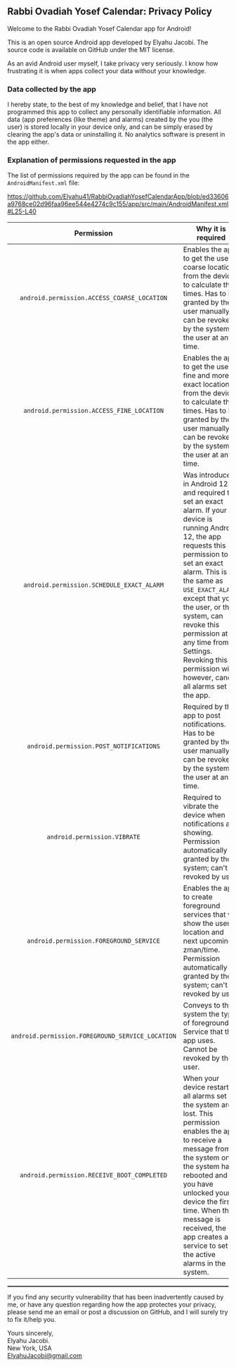 ## Rabbi Ovadiah Yosef Calendar: Privacy Policy

Welcome to the Rabbi Ovadiah Yosef Calendar app for Android!

This is an open source Android app developed by Elyahu Jacobi. The source code is available on GitHub under the MIT license.

As an avid Android user myself, I take privacy very seriously.
I know how frustrating it is when apps collect your data without your knowledge.

### Data collected by the app

I hereby state, to the best of my knowledge and belief, that I have not programmed this app to collect any personally identifiable information. All data (app preferences (like theme) and alarms) created by the you (the user) is stored locally in your device only, and can be simply erased by clearing the app's data or uninstalling it. No analytics software is present in the app either.

### Explanation of permissions requested in the app

The list of permissions required by the app can be found in the `AndroidManifest.xml` file:

https://github.com/Elyahu41/RabbiOvadiahYosefCalendarApp/blob/ed33606a9768ce02d96faa96ee544e4274c9c155/app/src/main/AndroidManifest.xml#L25-L40
<br/>

| Permission | Why it is required |
| :---: | --- |
| `android.permission.ACCESS_COARSE_LOCATION` | Enables the app to get the user's coarse location from the device to calculate the times. Has to be granted by the user manually; can be revoked by the system or the user at any time. |
| `android.permission.ACCESS_FINE_LOCATION` | Enables the app to get the user's fine and more exact location from the device to calculate the times. Has to be granted by the user manually; can be revoked by the system or the user at any time. |
| `android.permission.SCHEDULE_EXACT_ALARM` | Was introduced in Android 12 and required to set an exact alarm. If your device is running Android 12, the app requests this permission to set an exact alarm. This is the same as `USE_EXACT_ALARM`, except that you, the user, or the system, can revoke this permission at any time from Settings. Revoking this permission will, however, cancel all alarms set by the app. |
| `android.permission.POST_NOTIFICATIONS` | Required by the app to post notifications. Has to be granted by the user manually; can be revoked by the system or the user at any time. |
| `android.permission.VIBRATE` | Required to vibrate the device when notifications are showing. Permission automatically granted by the system; can't be revoked by user. |
| `android.permission.FOREGROUND_SERVICE` | Enables the app to create foreground services that will show the user's location and next upcoming zman/time. Permission automatically granted by the system; can't be revoked by user. |
| `android.permission.FOREGROUND_SERVICE_LOCATION` | Conveys to the system the type of foreground Service that the app uses. Cannot be revoked by the user. |
| `android.permission.RECEIVE_BOOT_COMPLETED` | When your device restarts, all alarms set in the system are lost. This permission enables the app to receive a message from the system once the system has rebooted and you have unlocked your device the first time. When this message is received, the app creates a service to set all the active alarms in the system.|

 <hr style="border:1px solid gray">

If you find any security vulnerability that has been inadvertently caused by me, or have any question regarding how the app protectes your privacy, please send me an email or post a discussion on GitHub, and I will surely try to fix it/help you.

Yours sincerely,  
Elyahu Jacobi.  
New York, USA  
ElyahuJacobi@gmail.com
